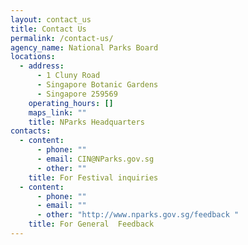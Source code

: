 ```yaml
---
layout: contact_us
title: Contact Us
permalink: /contact-us/
agency_name: National Parks Board
locations:
  - address:
      - 1 Cluny Road
      - Singapore Botanic Gardens
      - Singapore 259569
    operating_hours: []
    maps_link: ""
    title: NParks Headquarters
contacts:
  - content:
      - phone: ""
      - email: CIN@NParks.gov.sg
      - other: ""
    title: For Festival inquiries
  - content:
      - phone: ""
      - email: ""
      - other: "http://www.nparks.gov.sg/feedback "
    title: For General  Feedback
---
```

